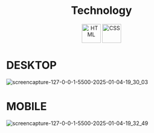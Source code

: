 

<h1 align="center">Technology</h1>
<div align="center">
  <img src="https://cdn.jsdelivr.net/gh/devicons/devicon/icons/html5/html5-original.svg" alt="HTML" width="50" height="50"/>
  <img src="https://cdn.jsdelivr.net/gh/devicons/devicon/icons/css3/css3-original.svg" alt="CSS" width="50" height="50"/>
</div>





# DESKTOP



![screencapture-127-0-0-1-5500-2025-01-04-19_30_03](https://github.com/user-attachments/assets/14d2d295-3381-4723-affa-fdb44e838968)



# MOBILE

![screencapture-127-0-0-1-5500-2025-01-04-19_32_49](https://github.com/user-attachments/assets/db495605-a065-4e92-acba-2d3599404b51)







